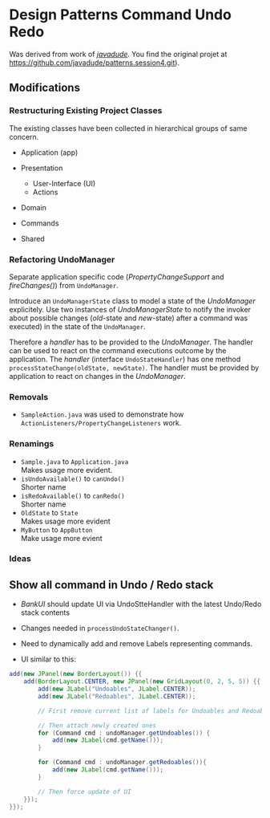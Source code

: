 # Design Patterns Command Undo Redo

Was derived from work of <a href="http://javadude.com">*javadude*</a>.
You find the original projet at https://github.com/javadude/patterns.session4.git).

## Modifications

### Restructuring Existing Project Classes
    
The existing classes have been collected in hierarchical groups of same concern.

* Application (app)

* Presentation
    * User-Interface (UI)
    * Actions

* Domain

* Commands

* Shared

### Refactoring UndoManager

Separate application specific code (_PropertyChangeSupport_ and _fireChanges()_) from <code>UndoManager</code>.

Introduce an <code>UndoManagerState</code> class to model a state of the *UndoManager* explicitely. Use two instances of _UndoManagerState_ to notify the invoker about possible changes (_old_-state and _new_-state) after a command was executed) in the state of the <code>UndoManager</code>. 

Therefore a _handler_ has to be provided to the _UndoManager_. The handler can be used to react on the command executions outcome by the application.
The _handler_ (interface <code>UndoStateHandler</code>) has one method <code>processStateChange(oldState, newState)</code>. 
The handler must be provided by application to react on changes in the _UndoManager_.



### Removals

* `SampleAction.java`
    was used to demonstrate how <code>ActionListeners/PropertyChangeListeners</code> work.

### Renamings

* `Sample.java` to `Application.java`<br/>
    Makes usage more evident.
* `isUndoAvailable()` to `canUndo()`<br/>
    Shorter name
* `isRedoAvailable()` to `canRedo()`<br/>
    Shorter name
* `OldState` to `State`<br/>
    Makes usage more evident
* `MyButton` to `AppButton`<br/>
    Make usage more evient


### Ideas

## Show all command in Undo / Redo stack

* _BankUI_ should update UI via UndoStteHandler with the latest Undo/Redo stack contents


* Changes needed in <code>processUndoStateChanger()</code>.
* Need to dynamically add and remove Labels representing commands.

* UI similar to this:
```java
add(new JPanel(new BorderLayout()) {{
	add(BorderLayout.CENTER, new JPanel(new GridLayout(0, 2, 5, 5)) {{
		add(new JLabel("Undoables", JLabel.CENTER));
		add(new JLabel("Redoables", JLabel.CENTER));

        // First remove current list of labels for Undoables and Redoables. TO BE IMPLEMENTED

        // Then attach newly created ones
    	for (Command cmd : undoManager.getUndoables()) {
			add(new JLabel(cmd.getName()));
		}

		for (Command cmd : undoManager.getRedoables()){
			add(new JLabel(cmd.getName()));
		}

        // Then force update of UI
	}});
}});
```

